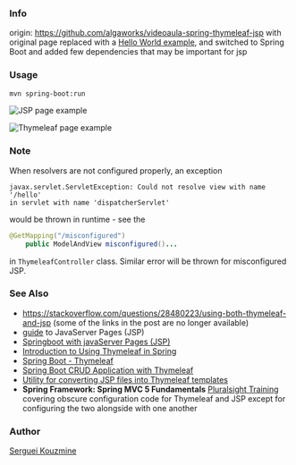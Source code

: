 ### Info

origin: https://github.com/algaworks/videoaula-spring-thymeleaf-jsp with original page replaced with a [Hello World example](https://github.com/jmiguelsamper/thymeleaf3-spring-helloworld), and switched to Spring Boot and added few dependencies that may be important for jsp

### Usage
```sh
mvn spring-boot:run
```
![JSP page example](https://github.com/sergueik/springboot_study/blob/master/basic-thymeleaf-jsp/screenshots/capture-jsp.png)

![Thymeleaf page example](https://github.com/sergueik/springboot_study/blob/master/basic-thymeleaf-jsp/screenshots/capture-thymeleaf.png)

### Note

When resolvers are not configured properly, an exception
```text
javax.servlet.ServletException: Could not resolve view with name '/hello'
in servlet with name 'dispatcherServlet'
```
would be thrown in runtime - see the 
```java
@GetMapping("/misconfigured")
	public ModelAndView misconfigured()...
```
in `ThymeleafController` class. Similar error will be thrown for misconfigured JSP.
### See Also

  * https://stackoverflow.com/questions/28480223/using-both-thymeleaf-and-jsp (some of the links in the post are no longer available)
  * [guide](https://www.baeldung.com/jsp) to JavaServer Pages (JSP)
  * [Springboot with javaServer Pages (JSP)](https://www.baeldung.com/spring-boot-jsp)
  * [Introduction to Using Thymeleaf in Spring](https://www.baeldung.com/thymeleaf-in-spring-mvc)
  * [Spring Boot - Thymeleaf](https://www.tutorialspoint.com/spring_boot/spring_boot_thymeleaf.htm)
  * [Spring Boot CRUD Application with Thymeleaf](https://www.baeldung.com/spring-boot-crud-thymeleaf)
  * [Utility for converting JSP files into Thymeleaf templates](https://github.com/wjase/jsp2thymeleaf)
  * __Spring Framework: Spring MVC 5 Fundamentals__ [Pluralsight Training](https://app.pluralsight.com/library/courses/spring-framework-spring-mvc-fundamentals/table-of-contents) covering obscure configuration code for Thymeleaf and JSP except for configuring the two alongside with one another

### Author
[Serguei Kouzmine](kouzmine_serguei@yahoo.com)
